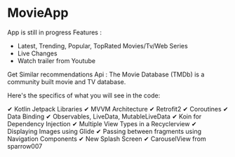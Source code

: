 # MovieApp
App is still in progress
Features :
- Latest, Trending, Popular, TopRated Movies/Tv/Web Series
- Live Changes
- Watch trailer from Youtube

Get Similar recommendations
Api : The Movie Database (TMDb) is a community built movie and TV database.

Here's the specifics of what you will see in the code:

✔ Kotlin Jetpack Libraries
✔ MVVM Architecture 
✔ Retrofit2
✔ Coroutines
✔ Data Binding
✔ Observables, LiveData, MutableLiveData
✔ Koin for Dependency Injection
✔ Multiple View Types in a Recyclerview
✔ Displaying Images using Glide
✔ Passing between fragments using Navigation Components
✔ New Splash Screen
✔ CarouselView from sparrow007
